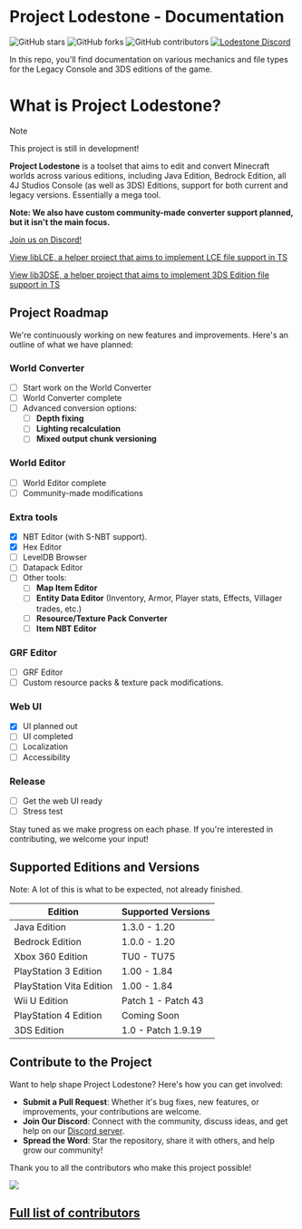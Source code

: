 # Project Lodestone - Documentation
![GitHub stars](https://img.shields.io/github/stars/Team-Lodestone/Documentation?style=social)
![GitHub forks](https://img.shields.io/github/forks/Team-Lodestone/Documentation?style=social)
![GitHub contributors](https://img.shields.io/github/contributors/Team-Lodestone/Documentation)
[![Lodestone Discord](https://img.shields.io/discord/1029594598084968530?color=7a60fc&label=Project%20Lodestone%20Discord&logo=Discord&logoColor=white)](https://discord.gg/umHRdX6R7V)

In this repo, you'll find documentation on various mechanics and file types for the Legacy Console and 3DS editions of the game.

# What is Project Lodestone?

> [!NOTE]  
> This project is still in development!

**Project Lodestone** is a toolset that aims to edit and convert Minecraft worlds across various editions, including Java Edition, Bedrock Edition, all 4J Studios Console (as well as 3DS) Editions, support for both current and legacy versions. Essentially a mega tool.

**Note: We also have custom community-made converter support planned, but it isn't the main focus.** 

[Join us on Discord!](https://discord.gg/umHRdX6R7V)

[View libLCE, a helper project that aims to implement LCE file support in TS](https://github.com/DexrnZacAttack/libLCE)

[View lib3DSE, a helper project that aims to implement 3DS Edition file support in TS](https://github.com/DexrnZacAttack/lib3DSE)

## Project Roadmap

We're continuously working on new features and improvements. Here's an outline of what we have planned:

### **World Converter**
  - [ ] Start work on the World Converter
  - [ ] World Converter complete
  - [ ] Advanced conversion options:
    - [ ] **Depth fixing**
    - [ ] **Lighting recalculation**
    - [ ] **Mixed output chunk versioning**

### **World Editor**
  - [ ] World Editor complete
  - [ ] Community-made modifications

### **Extra tools**
  - [x] NBT Editor (with S-NBT support).
  - [x] Hex Editor
  - [ ] LevelDB Browser
  - [ ] Datapack Editor
  - [ ] Other tools:
    - [ ] **Map Item Editor**
    - [ ] **Entity Data Editor** (Inventory, Armor, Player stats, Effects, Villager trades, etc.)
    - [ ] **Resource/Texture Pack Converter**
    - [ ] **Item NBT Editor**

### **GRF Editor**
  - [ ] GRF Editor
  - [ ] Custom resource packs & texture pack modifications.

### **Web UI**
  - [x] UI planned out
  - [ ] UI completed
  - [ ] Localization
  - [ ] Accessibility

### **Release**
  - [ ] Get the web UI ready
  - [ ] Stress test

Stay tuned as we make progress on each phase. If you're interested in contributing, we welcome your input!

## Supported Editions and Versions

Note: A lot of this is what to be expected, not already finished.

| Edition                  | Supported Versions |
|--------------------------|--------------------|
| Java Edition             | 1.3.0 - 1.20       |
| Bedrock Edition          | 1.0.0 - 1.20       |
| Xbox 360 Edition         | TU0 - TU75         |
| PlayStation 3 Edition    | 1.00 - 1.84        |
| PlayStation Vita Edition | 1.00 - 1.84        |
| Wii U Edition            | Patch 1 - Patch 43 |
| PlayStation 4 Edition    | Coming Soon        |
| 3DS Edition              | 1.0 - Patch 1.9.19 |

## Contribute to the Project

Want to help shape Project Lodestone? Here's how you can get involved:

- **Submit a Pull Request**: Whether it's bug fixes, new features, or improvements, your contributions are welcome.
- **Join Our Discord**: Connect with the community, discuss ideas, and get help on our [Discord server](https://discord.gg/umHRdX6R7V).
- **Spread the Word**: Star the repository, share it with others, and help grow our community!

Thank you to all the contributors who make this project possible!

<a href="https://github.com/Team-Lodestone/Documentation/graphs/contributors">
  <img src="https://contributors-img.web.app/image?repo=Team-Lodestone/Documentation" />
</a>

## [Full list of contributors](/Team.md)
